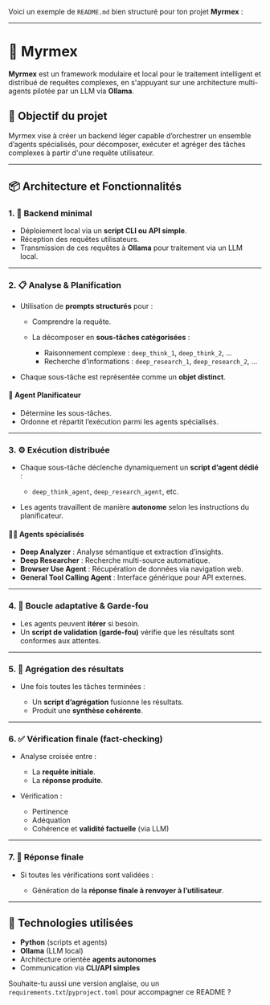 Voici un exemple de `README.md` bien structuré pour ton projet **Myrmex** :

---

# 🐜 Myrmex

**Myrmex** est un framework modulaire et local pour le traitement intelligent et distribué de requêtes complexes, en s'appuyant sur une architecture multi-agents pilotée par un LLM via **Ollama**.

## 🚀 Objectif du projet

Myrmex vise à créer un backend léger capable d’orchestrer un ensemble d’agents spécialisés, pour décomposer, exécuter et agréger des tâches complexes à partir d'une requête utilisateur.

---

## 📦 Architecture et Fonctionnalités

### 1. 🧠 Backend minimal

* Déploiement local via un **script CLI ou API simple**.
* Réception des requêtes utilisateurs.
* Transmission de ces requêtes à **Ollama** pour traitement via un LLM local.

---

### 2. 📋 Analyse & Planification

* Utilisation de **prompts structurés** pour :

  * Comprendre la requête.
  * La décomposer en **sous-tâches catégorisées** :

    * Raisonnement complexe : `deep_think_1`, `deep_think_2`, ...
    * Recherche d’informations : `deep_research_1`, `deep_research_2`, ...
* Chaque sous-tâche est représentée comme un **objet distinct**.

#### 🧭 Agent Planificateur

* Détermine les sous-tâches.
* Ordonne et répartit l’exécution parmi les agents spécialisés.

---

### 3. ⚙️ Exécution distribuée

* Chaque sous-tâche déclenche dynamiquement un **script d’agent dédié** :

  * `deep_think_agent`, `deep_research_agent`, etc.
* Les agents travaillent de manière **autonome** selon les instructions du planificateur.

#### 🧑‍🔬 Agents spécialisés

* **Deep Analyzer** : Analyse sémantique et extraction d’insights.
* **Deep Researcher** : Recherche multi-source automatique.
* **Browser Use Agent** : Récupération de données via navigation web.
* **General Tool Calling Agent** : Interface générique pour API externes.

---

### 4. 🔄 Boucle adaptative & Garde-fou

* Les agents peuvent **itérer** si besoin.
* Un **script de validation (garde-fou)** vérifie que les résultats sont conformes aux attentes.

---

### 5. 🧩 Agrégation des résultats

* Une fois toutes les tâches terminées :

  * Un **script d’agrégation** fusionne les résultats.
  * Produit une **synthèse cohérente**.

---

### 6. ✅ Vérification finale (fact-checking)

* Analyse croisée entre :

  * La **requête initiale**.
  * La **réponse produite**.
* Vérification :

  * Pertinence
  * Adéquation
  * Cohérence et **validité factuelle** (via LLM)

---

### 7. 📨 Réponse finale

* Si toutes les vérifications sont validées :

  * Génération de la **réponse finale à renvoyer à l’utilisateur**.

---

## 🔧 Technologies utilisées

* **Python** (scripts et agents)
* **Ollama** (LLM local)
* Architecture orientée **agents autonomes**
* Communication via **CLI/API simples**

Souhaite-tu aussi une version anglaise, ou un `requirements.txt`/`pyproject.toml` pour accompagner ce README ?
